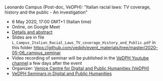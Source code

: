 Leonardo Campus (Post-doc, VeDPH): "Italian racial laws: TV coverage, history and the public - An investigation"

- 6 May 2020, 17:00 GMT+1 (Italian time)
- Online, on Google Meet
- [Details and abstract](https://www.unive.it/data/33113/2/38659)
- Slides are in file `L_Campus_Italian_Racial_Laws_TV_coverage_History_and_Public.pdf` in this folder <https://github.com/vedph/event_materials/tree/master/2020-05-06_campus_seminar>
- Video recording of seminar will be published in the [VeDPH Youtube channel](https://www.youtube.com/channel/UCpVTd9npww6UwFQti5yu4NQ) a few days after the event
- Organizer: [Venice Centre for Digital and Public Humanities (VeDPH)](https://www.unive.it/vedph)
- [VeDPH Seminars in Digital and Public Humanities](https://www.unive.it/data/agenda/2/39042)
